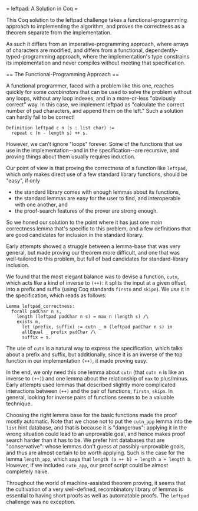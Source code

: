 = leftpad: A Solution in Coq =

This Coq solution to the leftpad challenge takes a functional-programming
approach to implementing the algorithm, and proves the correctness as a
theorem separate from the implementation.

As such it differs from an imperative-programming approach, where arrays of
characters are modified, and differs from a functional,
dependently-typed-programming approach, where the implementation's type
constrains its implementation and never compiles without meeting that
specification.

== The Functional-Programming Approach ==

A functional programmer, faced with a problem like this one, reaches quickly
for some *combinators* that can be used to solve the problem without any loops,
without any loop indexes, and in a more-or-less "obviously correct" way. In
this case, we implement leftpad as "calculate the correct number of pad
characters, and append them on the left." Such a solution can hardly fail to
be correct!

```coq
Definition leftpad c n (s : list char) :=
  repeat c (n - length s) ++ s.
```

However, we can't ignore "loops" forever. Some of the functions that we use in
the implementation--and in the specification--are recursive, and proving
things about them usually requires induction.

Our point of view is that proving the correctness of a function like
`leftpad`, which only makes direct use of a few standard library functions,
should be "easy", if only

  * the standard library comes with enough lemmas about its functions,
  * the standard lemmas are easy for the user to find, and interoperable with
    one another, and
  * the proof-search features of the prover are strong enough.

So we honed our solution to the point where it has just one main correctness
lemma that's specific to this problem, and a few definitions that are good
candidates for inclusion in the standard library.

Early attempts showed a struggle between a lemma-base that was very general,
but made proving our theorem more difficult, and one that was well-tailored
to this problem, but full of bad candidates for standard-library inclusion.

We found that the most elegant balance was to devise a function, `cutn`, which
acts like a kind of inverse to `(++)`: it splits the input at a given offset,
into a prefix and suffix (using Coq standards `firstn` and `skipn`). We use it
in the specification, which reads as follows:

```coq
Lemma leftpad_correctness:
  forall padChar n s,
    length (leftpad padChar n s) = max n (length s) /\
    exists m,
      let (prefix, suffix) := cutn _ m (leftpad padChar n s) in
      allEqual _ prefix padChar /\
      suffix = s.
```

The use of `cutn` is a natural way to express the specification, which talks
about a prefix and suffix, but additionally, since it is an inverse of the
top function in our implementation `(++)`, it made proving easy.

In the end, we only need this one lemma about `cutn` (that `cutn n` is like an
inverse to `(++)`) and one lemma about the relationship of `max` to
plus/minus. Early attempts used lemmas that described slightly more
complicated interactions between `(++)` and the pair of functions, `firstn`,
`skipn`. In general, looking for inverse pairs of functions seems to be a
valuable technique.

Choosing the right lemma base for the basic functions made the proof mostly
automatic. Note that we chose not to put the `cutn_app` lemma into the `list`
hint database, and that is because it is "dangerous": applying it in the wrong
situation could lead to an unprovable goal, and hence makes proof search
harder than it has to be. We prefer hint databases that are "conservative":
whose lemmas don't guess at possibly-unprovable goals, and thus are almost
certain to be worth applying. Such is the case for the lemma `length_app`,
which says that `length (a ++ b) = length a + length b`. However, if we
included `cutn_app`, our proof script could be almost completely naive.

Throughout the world of machine-assisted theorem proving, it seems that the
cultivation of a very well-defined, recombinatory library of lemmas is
essential to having short proofs as well as automatable proofs. The `leftpad`
challenge was no exception.
